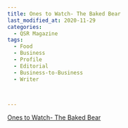 ```yaml
---
title: Ones to Watch- The Baked Bear
last_modified_at: 2020-11-29
categories:
  - QSR Magazine
tags:
  - Food
  - Business
  - Profile
  - Editorial 
  - Business-to-Business
  - Writer



---
```




[Ones to Watch- The Baked Bear](http://www.ourdigitalmags.com/publication/?i=515715&ver=html5&p=34)
